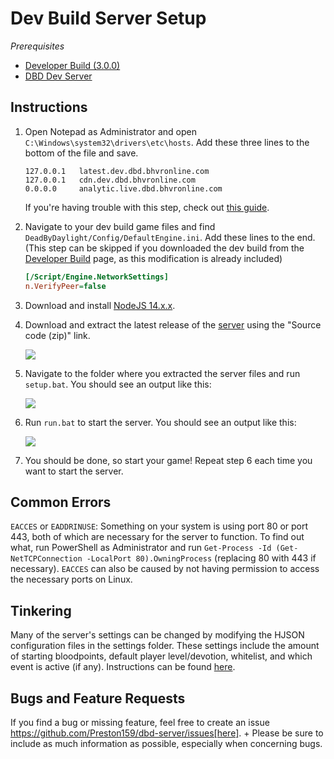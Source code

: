 # Dev Build Server Setup

*Prerequisites*

- [Developer Build (3.0.0)](https://www.mediafire.com/file/w0flhwditpyt4wy/DevBuild.zip/file)
- [DBD Dev Server](https://github.com/Preston159/dbd-server/releases)

## Instructions

1. Open Notepad as Administrator and open `C:\Windows\system32\drivers\etc\hosts`. Add these three lines to the bottom of the file and save.
    ```
    127.0.0.1   latest.dev.dbd.bhvronline.com
    127.0.0.1   cdn.dev.dbd.bhvronline.com
    0.0.0.0     analytic.live.dbd.bhvronline.com
    ```

    If you're having trouble with this step, check out [this guide](https://www.howtogeek.com/howto/27350/beginner-geek-how-to-edit-your-hosts-file/).

1. Navigate to your dev build game files and find `DeadByDaylight/Config/DefaultEngine.ini`. Add these lines to the end.
(This step can be skipped if you downloaded the dev build from the [Developer Build](../index.md) page, as this modification is already included)
    ```ini
    [/Script/Engine.NetworkSettings]
    n.VerifyPeer=false
    ```

1. Download and install [NodeJS 14.x.x](https://nodejs.org/en/).

1. Download and extract the latest release of the [server](https://github.com/Preston159/dbd-server/releases) using the "Source code (zip)" link.

    ![](/img/screenshots/dev-server-release.png)

1. Navigate to the folder where you extracted the server files and run `setup.bat`. You should see an output like this:

    ![](/img/screenshots/dev-server-setup.bat.png)

1. Run `run.bat` to start the server. You should see an output like this:

    ![](/img/screenshots/dev-server-run.bat.png)

1. You should be done, so start your game! Repeat step 6 each time you want to start the server.

## Common Errors

`EACCES` or `EADDRINUSE`: Something on your system is using port 80 or port 443, both of which are necessary for the server to function. To find out what, run PowerShell as Administrator and run `Get-Process -Id (Get-NetTCPConnection -LocalPort 80).OwningProcess` (replacing 80 with 443 if necessary). `EACCES` can also be caused by not having permission to access the necessary ports on Linux.

## Tinkering

Many of the server's settings can be changed by modifying the HJSON configuration files in the settings folder. These settings include the amount of starting bloodpoints, default player level/devotion, whitelist, and which event is active (if any). Instructions can be found [here](Config.md).

## Bugs and Feature Requests

If you find a bug or missing feature, feel free to create an issue https://github.com/Preston159/dbd-server/issues[here]. +
Please be sure to include as much information as possible, especially when concerning bugs.